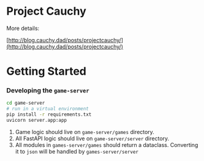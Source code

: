 # Project Cauchy

More details:

[http://blog.cauchy.dad/posts/projectcauchy/](http://blog.cauchy.dad/posts/projectcauchy/)

# Getting Started

### Developing the `game-server`

```bash
cd game-server
# run in a virtual environment
pip install -r requirements.txt
uvicorn server.app:app
```

1. Game logic should live on `game-server/games` directory.
2. All FastAPI logic should live on `game-server/server` directory.
3. All modules in `games-server/games` should return a dataclass. Converting it to `json` will be handled by `games-server/server`
